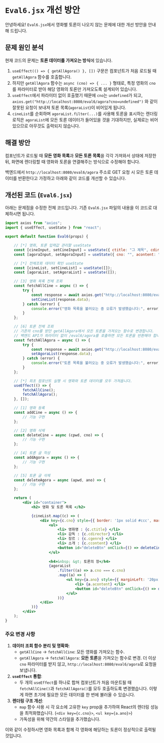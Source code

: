# `Eval6.jsx` 개선 방안

안녕하세요! `Eval6.jsx`에서 영화별 토론이 나오지 않는 문제에 대한 개선 방안을 안내해 드립니다.

## 문제 원인 분석

현재 코드의 문제는 **토론 데이터를 가져오는 방식**에 있습니다.

1.  `useEffect(() => { getAllAgora() }, [])` 구문은 컴포넌트가 처음 로드될 때 `getAllAgora` 함수를 호출합니다.
2.  하지만 `getAllAgora` 함수는 `async (cno) => { ... }` 형태로, 특정 영화의 `cno`를 파라미터로 받아 해당 영화의 토론만 가져오도록 설계되어 있습니다.
3.  `useEffect`에서 파라미터 없이 호출했기 때문에 `cno`는 `undefined`가 되고, `axios.get("http://localhost:8080/eval6/agora?cno=undefined")` 와 같이 잘못된 요청이 보내져 토론 목록(`agoraList`)이 비어있게 됩니다.
4.  `cineList`를 순회하며 `agoraList.filter(...)`를 사용해 토론을 표시하는 렌더링 로직은 `agoraList`에 모든 토론 데이터가 들어있을 것을 기대하지만, 실제로는 비어있으므로 아무것도 출력되지 않습니다.

## 해결 방안

컴포넌트가 로드될 때 **모든 영화 목록**과 **모든 토론 목록**을 각각 가져와서 상태에 저장한 뒤, 화면에 렌더링할 때 영화와 토론을 연결해주는 방식으로 수정해야 합니다.

백엔드에서 `http://localhost:8080/eval6/agora` 주소로 GET 요청 시 모든 토론 데이터를 반환한다고 가정하고 아래와 같이 코드를 개선할 수 있습니다.

## 개선된 코드 (`Eval6.jsx`)

아래는 문제점을 수정한 전체 코드입니다. 기존 `Eval6.jsx` 파일의 내용을 이 코드로 대체하시면 됩니다.

```jsx
import axios from "axios";
import { useEffect, useState } from "react";

export default function Eval6(props) {

    // [*] 영화, 토론 입력값 관리할 useState
    const [cineInput, setCineInput] = useState({ ctitle: "그 제목", cdirector: "그 감독", cgenre: "그 장르", ccontent: "", cpwd: "0000" });
    const [agoraInput, setAgoraInput] = useState({ cno: "", acontent: "", apwd: "0000" });

    // [*] 전체조회 데이터 확인 useState
    const [cineList, setCineList] = useState([]);
    const [agoraList, setAgoraList] = useState([]);

    // [3] 영화 목록 전체 조회
    const fetchAllCine = async () => {
        try {
            const response = await axios.get("http://localhost:8080/eval6/cine");
            setCineList(response.data);
        } catch (error) {
            console.error("영화 목록을 불러오는 중 오류가 발생했습니다:", error);
        }
    };

    // [6] 토론 전체 조회
    // 기존의 cno를 받던 getAllAgora에서 모든 토론을 가져오는 함수로 변경합니다.
    // 백엔드 API가 파라미터 없이 /eval6/agora를 호출하면 모든 토론을 반환해야 합니다.
    const fetchAllAgora = async () => {
        try {
            const response = await axios.get("http://localhost:8080/eval6/agora");
            setAgoraList(response.data);
        } catch (error) {
            console.error("토론 목록을 불러오는 중 오류가 발생했습니다:", error);
        }
    };

    // [*] 최초 컴포넌트 실행 시 영화와 토론 데이터를 모두 가져옵니다.
    useEffect(() => {
        fetchAllCine();
        fetchAllAgora();
    }, []);

    // [1] 영화 등록
    const addCine = async () => {
        // 기능 구현
    };

    // [2] 영화 삭제
    const deleteCine = async (cpwd, cno) => {
        // 기능 구현
    };

    // [4] 토론 글 작성
    const addAgora = async () => {
        // 기능 구현
    };

    // [5] 토론 글 삭제
    const deleteAgora = async (apwd, ano) => {
        // 기능 구현
    };

    return (
        <div id="container">
            <h2> 영화 및 토론 목록 </h2>

            {cineList.map((c) => (
                <div key={c.cno} style={{ border: '1px solid #ccc', margin: '10px', padding: '10px' }}>
                    <ul>
                        <li> 영화명 : {c.ctitle} </li>
                        <li> 감독 : {c.cdirector} </li>
                        <li> 장르 : {c.cgenre} </li>
                        <li> 소개 : {c.ccontent} </li>
                        <button id="deleteBtn" onClick={() => deleteCine(c.cpwd, c.cno)}> 영화 삭제 </button>
                    </ul>
                    
                    <h4>&nbsp; &gt; 토론의 장</h4>
                    {agoraList
                        .filter((a) => a.cno === c.cno)
                        .map((a) => (
                            <ul key={a.ano} style={{ marginLeft: '20px', borderLeft: '2px solid #eee', paddingLeft: '10px' }}>
                                <li> {a.acontent} </li>
                                <button id="deleteBtn" onClick={() => deleteAgora(a.apwd, a.ano)}> 토론 삭제 </button>
                            </ul>
                        ))}
                </div>
            ))}
        </div>
    );
}
```

### 주요 변경 사항

1.  **데이터 조회 함수 분리 및 명확화**:
    *   `getAllCine` -> `fetchAllCine`: 모든 영화를 가져오는 함수.
    *   `getAllAgora` -> `fetchAllAgora`: **모든 토론**을 가져오는 함수로 변경. 더 이상 `cno` 파라미터를 받지 않고, `http://localhost:8080/eval6/agora`로 요청을 보냅니다.
2.  **`useEffect` 통합**:
    *   두 개의 `useEffect`를 하나로 합쳐 컴포넌트가 처음 마운트될 때 `fetchAllCine()`과 `fetchAllAgora()`를 모두 호출하도록 변경했습니다. 이렇게 하면 초기에 필요한 모든 데이터를 한 번에 불러올 수 있습니다.
3.  **렌더링 구조 개선**:
    *   `map` 함수 사용 시 각 요소에 고유한 `key` prop을 추가하여 React의 렌더링 성능을 최적화했습니다. (`<div key={c.cno}>`, `<ul key={a.ano}>`)
    *   가독성을 위해 약간의 스타일을 추가했습니다.

이와 같이 수정하시면 영화 목록과 함께 각 영화에 해당하는 토론이 정상적으로 출력될 것입니다.
